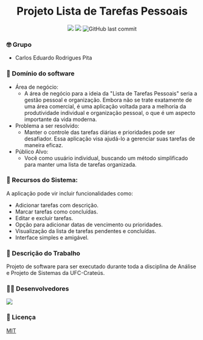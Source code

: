 <h1 align="center">Projeto Lista de Tarefas Pessoais</h1>

<div align="center">
  <img src="https://img.shields.io/badge/license-MIT-blue"/>
  <img src="https://img.shields.io/github/contributors/carlosedu757/gerenciamento-tarefas-aps"/>
  <img alt="GitHub last commit" src="https://img.shields.io/github/last-commit/carlosedu757/gerenciamento-tarefas-aps">
</div>

### 🤓 Grupo
* Carlos Eduardo Rodrigues Pita

### :hammer: Domínio do software
* Área de negócio:
  * A área de negócio para a ideia da "Lista de Tarefas Pessoais" seria a gestão pessoal e organização. Embora não se trate exatamente de uma área comercial, é uma aplicação voltada para a melhoria da produtividade individual e organização pessoal, o que é um aspecto importante da vida moderna.
* Problema a ser resolvido:
  * Manter o controle das tarefas diárias e prioridades pode ser desafiador. Essa aplicação visa ajudá-lo a gerenciar suas tarefas de maneira eficaz.
* Público Alvo:
  * Você como usuário individual, buscando um método simplificado para manter uma lista de tarefas organizada.

### 📂 Recursos do Sistema:
A aplicação pode vir incluir funcionalidades como:

* Adicionar tarefas com descrição.
* Marcar tarefas como concluídas.
* Editar e excluir tarefas.
* Opção para adicionar datas de vencimento ou prioridades.
* Visualização da lista de tarefas pendentes e concluídas.
* Interface simples e amigável.

### :page_facing_up: Descrição do Trabalho
Projeto de software para ser executado durante toda a disciplina de Análise e Projeto de Sistemas da UFC-Crateús.

### 👨‍💻 Desenvolvedores
<a href="https://github.com/carlosedu757/gerenciamento-tarefas-aps/graphs/contributors">
  <img src="https://contrib.rocks/image?repo=carlosedu757/gerenciamento-tarefas-aps" />
</a>

### 📔 Licença
[MIT](LICENSE)
